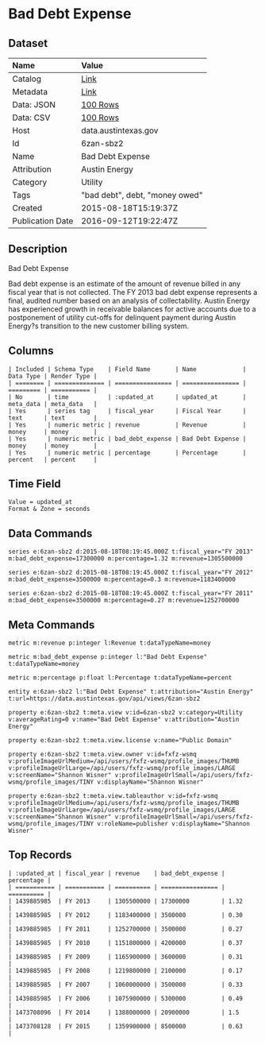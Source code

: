 # Bad Debt Expense

## Dataset

| Name | Value |
| :--- | :---- |
| Catalog | [Link](https://catalog.data.gov/dataset/bad-debt-expense) |
| Metadata | [Link](https://data.austintexas.gov/api/views/6zan-sbz2) |
| Data: JSON | [100 Rows](https://data.austintexas.gov/api/views/6zan-sbz2/rows.json?max_rows=100) |
| Data: CSV | [100 Rows](https://data.austintexas.gov/api/views/6zan-sbz2/rows.csv?max_rows=100) |
| Host | data.austintexas.gov |
| Id | 6zan-sbz2 |
| Name | Bad Debt Expense |
| Attribution | Austin Energy |
| Category | Utility |
| Tags | "bad debt", debt, "money owed" |
| Created | 2015-08-18T15:19:37Z |
| Publication Date | 2016-09-12T19:22:47Z |

## Description

Bad Debt Expense

Bad debt expense is an estimate of the amount of revenue billed in any fiscal year that is not collected. The FY 2013 bad debt expense represents a final, audited number based on an analysis of collectability. Austin Energy has experienced growth in receivable balances for active accounts due to a postponement of utility cut-offs for delinquent payment during Austin Energy?s transition to the new customer billing system.

## Columns

```ls
| Included | Schema Type    | Field Name       | Name             | Data Type | Render Type |
| ======== | ============== | ================ | ================ | ========= | =========== |
| No       | time           | :updated_at      | updated_at       | meta_data | meta_data   |
| Yes      | series tag     | fiscal_year      | Fiscal Year      | text      | text        |
| Yes      | numeric metric | revenue          | Revenue          | money     | money       |
| Yes      | numeric metric | bad_debt_expense | Bad Debt Expense | money     | money       |
| Yes      | numeric metric | percentage       | Percentage       | percent   | percent     |
```

## Time Field

```ls
Value = updated_at
Format & Zone = seconds
```

## Data Commands

```ls
series e:6zan-sbz2 d:2015-08-18T08:19:45.000Z t:fiscal_year="FY 2013" m:bad_debt_expense=17300000 m:percentage=1.32 m:revenue=1305500000

series e:6zan-sbz2 d:2015-08-18T08:19:45.000Z t:fiscal_year="FY 2012" m:bad_debt_expense=3500000 m:percentage=0.3 m:revenue=1183400000

series e:6zan-sbz2 d:2015-08-18T08:19:45.000Z t:fiscal_year="FY 2011" m:bad_debt_expense=3500000 m:percentage=0.27 m:revenue=1252700000
```

## Meta Commands

```ls
metric m:revenue p:integer l:Revenue t:dataTypeName=money

metric m:bad_debt_expense p:integer l:"Bad Debt Expense" t:dataTypeName=money

metric m:percentage p:float l:Percentage t:dataTypeName=percent

entity e:6zan-sbz2 l:"Bad Debt Expense" t:attribution="Austin Energy" t:url=https://data.austintexas.gov/api/views/6zan-sbz2

property e:6zan-sbz2 t:meta.view v:id=6zan-sbz2 v:category=Utility v:averageRating=0 v:name="Bad Debt Expense" v:attribution="Austin Energy"

property e:6zan-sbz2 t:meta.view.license v:name="Public Domain"

property e:6zan-sbz2 t:meta.view.owner v:id=fxfz-wsmq v:profileImageUrlMedium=/api/users/fxfz-wsmq/profile_images/THUMB v:profileImageUrlLarge=/api/users/fxfz-wsmq/profile_images/LARGE v:screenName="Shannon Wisner" v:profileImageUrlSmall=/api/users/fxfz-wsmq/profile_images/TINY v:displayName="Shannon Wisner"

property e:6zan-sbz2 t:meta.view.tableauthor v:id=fxfz-wsmq v:profileImageUrlMedium=/api/users/fxfz-wsmq/profile_images/THUMB v:profileImageUrlLarge=/api/users/fxfz-wsmq/profile_images/LARGE v:screenName="Shannon Wisner" v:profileImageUrlSmall=/api/users/fxfz-wsmq/profile_images/TINY v:roleName=publisher v:displayName="Shannon Wisner"
```

## Top Records

```ls
| :updated_at | fiscal_year | revenue    | bad_debt_expense | percentage | 
| =========== | =========== | ========== | ================ | ========== | 
| 1439885985  | FY 2013     | 1305500000 | 17300000         | 1.32       | 
| 1439885985  | FY 2012     | 1183400000 | 3500000          | 0.30       | 
| 1439885985  | FY 2011     | 1252700000 | 3500000          | 0.27       | 
| 1439885985  | FY 2010     | 1151800000 | 4200000          | 0.37       | 
| 1439885985  | FY 2009     | 1165900000 | 3600000          | 0.31       | 
| 1439885985  | FY 2008     | 1219800000 | 2100000          | 0.17       | 
| 1439885985  | FY 2007     | 1060000000 | 3500000          | 0.33       | 
| 1439885985  | FY 2006     | 1075900000 | 5300000          | 0.49       | 
| 1473708096  | FY 2014     | 1388000000 | 20900000         | 1.5        | 
| 1473708128  | FY 2015     | 1359900000 | 8500000          | 0.63       | 
```